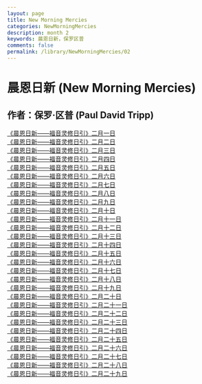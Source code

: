```yaml
---
layout: page
title: New Morning Mercies
categories: NewMorningMercies
description: month 2
keywords: 晨恩日新，保罗区普
comments: false
permalink: /library/NewMorningMercies/02
---
```


# 晨恩日新 (New Morning Mercies)

## 作者：保罗·区普 (Paul David Tripp)

[《晨恩日新——福音灵修日引》二月一日](/library/NewMorningMercies/0201)<br>
[《晨恩日新——福音灵修日引》二月二日](/library/NewMorningMercies/0202)<br>
[《晨恩日新——福音灵修日引》二月三日](/library/NewMorningMercies/0203)<br>
[《晨恩日新——福音灵修日引》二月四日](/library/NewMorningMercies/0204)<br>
[《晨恩日新——福音灵修日引》二月五日](/library/NewMorningMercies/0205)<br>
[《晨恩日新——福音灵修日引》二月六日](/library/NewMorningMercies/0206)<br>
[《晨恩日新——福音灵修日引》二月七日](/library/NewMorningMercies/0207)<br>
[《晨恩日新——福音灵修日引》二月八日](/library/NewMorningMercies/0208)<br>
[《晨恩日新——福音灵修日引》二月九日](/library/NewMorningMercies/0209)<br>
[《晨恩日新——福音灵修日引》二月十日](/library/NewMorningMercies/0210)<br>
[《晨恩日新——福音灵修日引》二月十一日](/library/NewMorningMercies/0211)<br>
[《晨恩日新——福音灵修日引》二月十二日](/library/NewMorningMercies/0212)<br>
[《晨恩日新——福音灵修日引》二月十三日](/library/NewMorningMercies/0213)<br>
[《晨恩日新——福音灵修日引》二月十四日](/library/NewMorningMercies/0214)<br>
[《晨恩日新——福音灵修日引》二月十五日](/library/NewMorningMercies/0215)<br>
[《晨恩日新——福音灵修日引》二月十六日](/library/NewMorningMercies/0216)<br>
[《晨恩日新——福音灵修日引》二月十七日](/library/NewMorningMercies/0217)<br>
[《晨恩日新——福音灵修日引》二月十八日](/library/NewMorningMercies/0218)<br>
[《晨恩日新——福音灵修日引》二月十九日](/library/NewMorningMercies/0219)<br>
[《晨恩日新——福音灵修日引》二月二十日](/library/NewMorningMercies/0220)<br>
[《晨恩日新——福音灵修日引》二月二十一日](/library/NewMorningMercies/0221)<br>
[《晨恩日新——福音灵修日引》二月二十二日](/library/NewMorningMercies/0222)<br>
[《晨恩日新——福音灵修日引》二月二十三日](/library/NewMorningMercies/0223)<br>
[《晨恩日新——福音灵修日引》二月二十四日](/library/NewMorningMercies/0224)<br>
[《晨恩日新——福音灵修日引》二月二十五日](/library/NewMorningMercies/0225)<br>
[《晨恩日新——福音灵修日引》二月二十六日](/library/NewMorningMercies/0226)<br>
[《晨恩日新——福音灵修日引》二月二十七日](/library/NewMorningMercies/0227)<br>
[《晨恩日新——福音灵修日引》二月二十八日](/library/NewMorningMercies/0228)<br>
[《晨恩日新——福音灵修日引》二月二十九日](/library/NewMorningMercies/0229)<br>